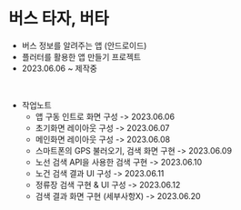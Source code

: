 # 버스 타자, 버타
- 버스 정보를 알려주는 앱 (안드로이드)
- 플러터를 활용한 앱 만들기 프로젝트<br>
- 2023.06.06 ~ 제작중
<br>

- 작업노트
  - 앱 구동 인트로 화면 구성 -> 2023.06.06
  - 초기화면 레이아웃 구성 -> 2023.06.07
  - 메인화면 레이아웃 구성 -> 2023.06.08
  - 스마트폰의 GPS 불러오기, 검색 화면 구현 -> 2023.06.09
  - 노선 검색 API을 사용한 검색 구현 -> 2023.06.10
  - 노건 검색 결과 UI 구성 -> 2023.06.11
  - 정류장 검색 구현 & UI 구성 -> 2023.06.12
  - 검색 결과 화면 구현 (세부사항X) -> 2023.06.20
